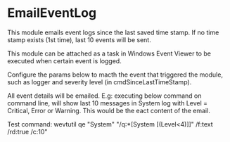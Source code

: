 EmailEventLog
=============

This module emails event logs since the last saved time stamp. If no time stamp exists (1st time), last 10 events will be sent.

This module can be attached as a task in Windows Event Viewer to be executed when certain event is logged.

Configure the params below to macth the event that triggered the module, such as logger and severity level (in cmdSinceLastTimeStamp).

All event details will be emailed. E.g: executing below command on command line, will show last 10 messages in System log with Level = Critical, Error or Warning. This would be the eact content of the email.

Test command: wevtutil qe "System" "/q:*[System [(Level<4)]]" /f:text /rd:true /c:10"
